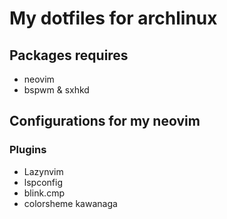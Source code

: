 # My dotfiles for archlinux
## Packages requires
- neovim 
- bspwm & sxhkd


## Configurations for my neovim
### Plugins
- Lazynvim
- lspconfig
- blink.cmp
- colorsheme kawanaga


